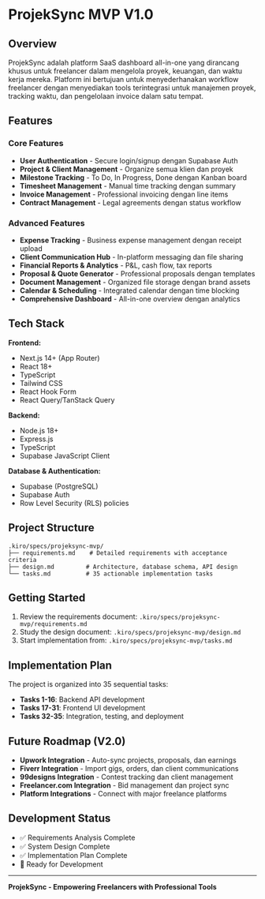 # ProjekSync MVP V1.0

## Overview

ProjekSync adalah platform SaaS dashboard all-in-one yang dirancang khusus untuk freelancer dalam mengelola proyek, keuangan, dan waktu kerja mereka. Platform ini bertujuan untuk menyederhanakan workflow freelancer dengan menyediakan tools terintegrasi untuk manajemen proyek, tracking waktu, dan pengelolaan invoice dalam satu tempat.

## Features

### Core Features
- **User Authentication** - Secure login/signup dengan Supabase Auth
- **Project & Client Management** - Organize semua klien dan proyek
- **Milestone Tracking** - To Do, In Progress, Done dengan Kanban board
- **Timesheet Management** - Manual time tracking dengan summary
- **Invoice Management** - Professional invoicing dengan line items
- **Contract Management** - Legal agreements dengan status workflow

### Advanced Features
- **Expense Tracking** - Business expense management dengan receipt upload
- **Client Communication Hub** - In-platform messaging dan file sharing
- **Financial Reports & Analytics** - P&L, cash flow, tax reports
- **Proposal & Quote Generator** - Professional proposals dengan templates
- **Document Management** - Organized file storage dengan brand assets
- **Calendar & Scheduling** - Integrated calendar dengan time blocking
- **Comprehensive Dashboard** - All-in-one overview dengan analytics

## Tech Stack

**Frontend:**
- Next.js 14+ (App Router)
- React 18+
- TypeScript
- Tailwind CSS
- React Hook Form
- React Query/TanStack Query

**Backend:**
- Node.js 18+
- Express.js
- TypeScript
- Supabase JavaScript Client

**Database & Authentication:**
- Supabase (PostgreSQL)
- Supabase Auth
- Row Level Security (RLS) policies

## Project Structure

```
.kiro/specs/projeksync-mvp/
├── requirements.md    # Detailed requirements with acceptance criteria
├── design.md         # Architecture, database schema, API design
└── tasks.md          # 35 actionable implementation tasks
```

## Getting Started

1. Review the requirements document: `.kiro/specs/projeksync-mvp/requirements.md`
2. Study the design document: `.kiro/specs/projeksync-mvp/design.md`
3. Start implementation from: `.kiro/specs/projeksync-mvp/tasks.md`

## Implementation Plan

The project is organized into 35 sequential tasks:
- **Tasks 1-16**: Backend API development
- **Tasks 17-31**: Frontend UI development
- **Tasks 32-35**: Integration, testing, and deployment

## Future Roadmap (V2.0)

- **Upwork Integration** - Auto-sync projects, proposals, dan earnings
- **Fiverr Integration** - Import gigs, orders, dan client communications
- **99designs Integration** - Contest tracking dan client management
- **Freelancer.com Integration** - Bid management dan project sync
- **Platform Integrations** - Connect with major freelance platforms

## Development Status

- ✅ Requirements Analysis Complete
- ✅ System Design Complete
- ✅ Implementation Plan Complete
- 🚧 Ready for Development

---

**ProjekSync - Empowering Freelancers with Professional Tools**